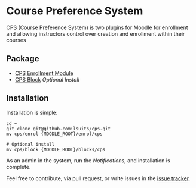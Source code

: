 # Course Preference System

CPS (Course Preference System) is two plugins for Moodle for enrollment
and allowing instructors control over creation and enrollment within their
courses

## Package

- [CPS Enrollment Module](https://github.com/lsuits/cps/tree/master/enrol)
- [CPS Block][CPS Block] _Optional Install_

[CPS Block]: https://github.com/lsuits/cps/tree/master/block

## Installation

Installation is simple:

```
cd ~
git clone git@github.com:lsuits/cps.git
mv cps/enrol {MOODLE_ROOT}/enrol/cps

# Optional install
mv cps/block {MOODLE_ROOT}/blocks/cps
```

As an admin in the system, run the *Notifications*, and installation is
complete.

Feel free to contribute, via pull request, or write issues in the
[issue tracker](https://github.com/lsuits/cps/issues).
